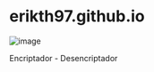 # erikth97.github.io
![image](https://github.com/erikth97/erikth97.github.io/assets/94486146/0e730297-4ea8-4b11-9f97-5d40d6fa4a42)

Encriptador - Desencriptador
